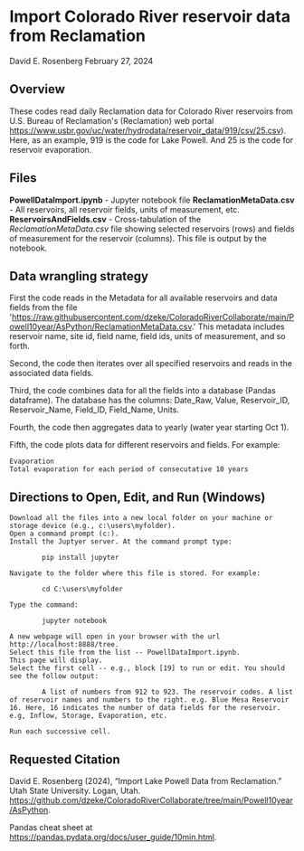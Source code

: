 # Import Colorado River reservoir data from Reclamation
David E. Rosenberg
February 27, 2024

## Overview

These codes read daily Reclamation data for Colorado River reservoirs from U.S. Bureau of Reclamation's (Reclamation) web portal https://www.usbr.gov/uc/water/hydrodata/reservoir_data/919/csv/25.csv). Here, as an example, 919 is the code for Lake Powell. And 25 is the code for reservoir evaporation.

## Files
**PowellDataImport.ipynb** - Jupyter notebook file
**ReclamationMetaData.csv** - All reservoirs, all reservoir fields, units of measurement, etc.
**ReservoirsAndFields.csv** - Cross-tabulation of the *ReclamationMetaData.csv* file showing selected reservoirs (rows) and fields of measurement for the reservoir (columns). This file is output by the notebook. 

## Data wrangling strategy
First the code reads in the Metadata for all available reservoirs and data fields from the file 'https://raw.githubusercontent.com/dzeke/ColoradoRiverCollaborate/main/Powell10year/AsPython/ReclamationMetaData.csv.' This metadata includes reservoir name, site id, field name, field ids, units of measurement, and so forth.

Second, the code then iterates over all specified reservoirs and reads in the associated data fields.

Third, the code combines data for all the fields into a database (Pandas dataframe). The database has the columns: Date_Raw, Value, Reservoir_ID, Reservoir_Name, Field_ID, Field_Name, Units.

Fourth, the code then aggregates data to yearly (water year starting Oct 1).

Fifth, the code plots data for different reservoirs and fields. For example:

    Evaporation
    Total evaporation for each period of consecutative 10 years

## Directions to Open, Edit, and Run (Windows)

    Download all the files into a new local folder on your machine or storage device (e.g., c:\users\myfolder).
    Open a command prompt (c:).
    Install the Juptyer server. At the command prompt type:

            pip install jupyter

    Navigate to the folder where this file is stored. For example:

            cd C:\users\myfolder

    Type the command:

            jupyter notebook

    A new webpage will open in your browser with the url http://localhost:8888/tree.
    Select this file from the list -- PowellDataImport.ipynb.
    This page will display.
    Select the first cell -- e.g., block [19] to run or edit. You should see the follow output:

            A list of numbers from 912 to 923. The reservoir codes. A list of reservoir names and numbers to the right. e.g. Blue Mesa Reservoir 16. Here, 16 indicates the number of data fields for the reservoir. e.g, Inflow, Storage, Evaporation, etc.

    Run each successive cell.

## Requested Citation
David E. Rosenberg (2024), “Import Lake Powell Data from Reclamation.” Utah State University. Logan, Utah. https://github.com/dzeke/ColoradoRiverCollaborate/tree/main/Powell10year/AsPython.

Pandas cheat sheet at https://pandas.pydata.org/docs/user_guide/10min.html.